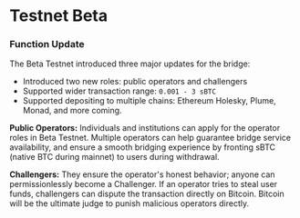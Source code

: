 # Testnet Beta

### Function Update

The Beta Testnet introduced three major updates for the bridge:

* Introduced two new roles: public operators and challengers
* Supported wider transaction range: `0.001 - 3 sBTC`
* Supported depositing to multiple chains: Ethereum Holesky, Plume, Monad, and more coming.



**Public Operators:** Individuals and institutions can apply for the operator roles in Beta Testnet. Multiple operators can help guarantee bridge service availability, and ensure a smooth bridging experience by  fronting sBTC (native BTC during mainnet) to users during withdrawal.



**Challengers:** They ensure the operator's honest behavior; anyone can permissionlessly become a Challenger. If an operator tries to steal user funds, challengers can dispute the transaction directly on Bitcoin. Bitcoin will be the ultimate judge to punish malicious operators directly.
